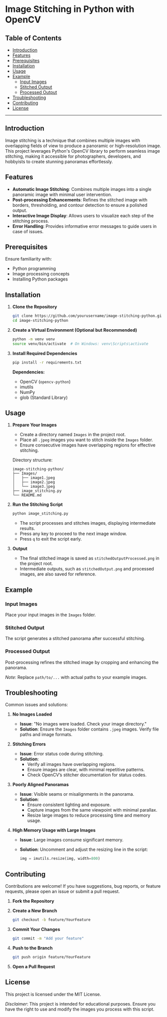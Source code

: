 
# Image Stitching in Python with OpenCV

## Table of Contents

- [Introduction](#introduction)
- [Features](#features)
- [Prerequisites](#prerequisites)
- [Installation](#installation)
- [Usage](#usage)
- [Example](#example)
  - [Input Images](#input-images)
  - [Stitched Output](#stitched-output)
  - [Processed Output](#processed-output)
- [Troubleshooting](#troubleshooting)
- [Contributing](#contributing)
- [License](#license)

---

## Introduction

Image stitching is a technique that combines multiple images with overlapping fields of view to produce a panoramic or high-resolution image. This project leverages Python's OpenCV library to perform seamless image stitching, making it accessible for photographers, developers, and hobbyists to create stunning panoramas effortlessly.

## Features

- **Automatic Image Stitching**: Combines multiple images into a single panoramic image with minimal user intervention.
- **Post-processing Enhancements**: Refines the stitched image with borders, thresholding, and contour detection to ensure a polished output.
- **Interactive Image Display**: Allows users to visualize each step of the stitching process.
- **Error Handling**: Provides informative error messages to guide users in case of issues.

## Prerequisites

Ensure familiarity with:
- Python programming
- Image processing concepts
- Installing Python packages

## Installation

1. **Clone the Repository**

   ```bash
   git clone https://github.com/yourusername/image-stitching-python.git
   cd image-stitching-python
   ```

2. **Create a Virtual Environment (Optional but Recommended)**

   ```bash
   python -m venv venv
   source venv/bin/activate  # On Windows: venv\Scripts\activate
   ```

3. **Install Required Dependencies**

   ```bash
   pip install -r requirements.txt
   ```

   **Dependencies:**
   - OpenCV (`opencv-python`)
   - imutils
   - NumPy
   - glob (Standard Library)

## Usage

1. **Prepare Your Images**
   - Create a directory named `Images` in the project root.
   - Place all `.jpeg` images you want to stitch inside the `Images` folder.
   - Ensure consecutive images have overlapping regions for effective stitching.

   Directory structure:
   ```plaintext
   image-stitching-python/
   ├── Images/
   │   ├── image1.jpeg
   │   ├── image2.jpeg
   │   └── image3.jpeg
   ├── image_stitching.py
   └── README.md
   ```

2. **Run the Stitching Script**

   ```bash
   python image_stitching.py
   ```

   - The script processes and stitches images, displaying intermediate results.
   - Press any key to proceed to the next image window.
   - Press `q` to exit the script early.

3. **Output**
   - The final stitched image is saved as `stitchedOutputProcessed.png` in the project root.
   - Intermediate outputs, such as `stitchedOutput.png` and processed images, are also saved for reference.

## Example

### Input Images

Place your input images in the `Images` folder.

### Stitched Output

The script generates a stitched panorama after successful stitching.

### Processed Output

Post-processing refines the stitched image by cropping and enhancing the panorama.

*Note*: Replace `path/to/...` with actual paths to your example images.

## Troubleshooting

Common issues and solutions:

1. **No Images Loaded**
   - **Issue**: "No images were loaded. Check your image directory."
   - **Solution**: Ensure the `Images` folder contains `.jpeg` images. Verify file paths and image formats.

2. **Stitching Errors**
   - **Issue**: Error status code during stitching.
   - **Solution**:
     - Verify all images have overlapping regions.
     - Ensure images are clear, with minimal repetitive patterns.
     - Check OpenCV’s stitcher documentation for status codes.

3. **Poorly Aligned Panoramas**
   - **Issue**: Visible seams or misalignments in the panorama.
   - **Solution**:
     - Ensure consistent lighting and exposure.
     - Capture images from the same viewpoint with minimal parallax.
     - Resize large images to reduce processing time and memory usage.

4. **High Memory Usage with Large Images**
   - **Issue**: Large images consume significant memory.
   - **Solution**: Uncomment and adjust the resizing line in the script:

     ```python
     img = imutils.resize(img, width=800)
     ```

## Contributing

Contributions are welcome! If you have suggestions, bug reports, or feature requests, please open an issue or submit a pull request.

1. **Fork the Repository**
2. **Create a New Branch**

   ```bash
   git checkout -b feature/YourFeature
   ```

3. **Commit Your Changes**

   ```bash
   git commit -m "Add your feature"
   ```

4. **Push to the Branch**

   ```bash
   git push origin feature/YourFeature
   ```

5. **Open a Pull Request**

## License

This project is licensed under the MIT License.

*Disclaimer*: This project is intended for educational purposes. Ensure you have the right to use and modify the images you process with this script.
